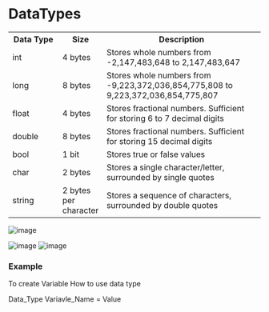 <h1>DataTypes</h1>
<table class="ws-table-all notranslate">
<tbody><tr>
<th style="width:20%">Data Type</th>
<th style="width:17%">Size</th>
<th style="width:63%">Description</th>
</tr>
<tr>
<td>int</td>
<td>4 bytes</td>
<td>Stores whole numbers from -2,147,483,648 to 2,147,483,647</td>
</tr>
<tr>
<td>long</td>
<td>8 bytes</td>
<td>Stores whole numbers from -9,223,372,036,854,775,808 to 
9,223,372,036,854,775,807</td>
</tr>
<tr>
<td>float</td>
<td>4 bytes</td>
<td>Stores fractional numbers. Sufficient for 
storing 6 to 7 decimal digits</td>
</tr>
<tr>
<td>double</td>
<td>8 bytes</td>
<td>Stores fractional numbers. Sufficient for 
storing 15 decimal digits</td>
</tr>
<tr>
<td>bool</td>
<td>1 bit</td>
<td>Stores true or false values</td>
</tr>
<tr>
<td>char</td>
<td>2 bytes</td>
<td>Stores a single character/letter, surrounded by single quotes</td>
</tr>
<tr>
<td>string</td>
<td>2 bytes per character</td>
<td>Stores a sequence of characters, surrounded by double quotes</td>
</tr>

</tbody>
</table>


![image](https://user-images.githubusercontent.com/97591175/149332307-62531c70-13f2-4ec4-a63f-3401f018cfff.png)


![image](https://user-images.githubusercontent.com/97591175/149332806-71ddfc46-060a-4af3-9f9f-7e22478bcd6e.png)
![image](https://user-images.githubusercontent.com/97591175/149332850-b784e96f-2776-4cb9-a443-6e0bbbc7b277.png)


<h3>Example</h3>
<p>To create Variable How to use data type</p>
<p>Data_Type Variavle_Name = Value </p>

